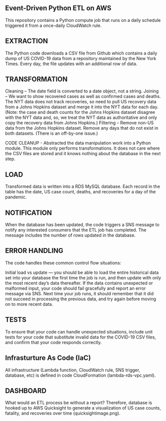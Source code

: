 Event-Driven Python ETL on AWS
------------------------------

This repository contains a Python compute job that runs on a daily schedule triggered it from a once-daily CloudWatch rule.

EXTRACTION
----------
The Python code downloads a CSV file from Github which contains a daily dump of US COVID-19 data from a repository maintained by the New York Times. Every day, the file updates with an additional row of data.

TRANSFORMATION
--------------
Cleaning – The date field is converted to a date object, not a string.
Joining – We want to show recovered cases as well as confirmed cases and deaths. The NYT data does not track recoveries, so need to pull US recovery data from a Johns Hopkins dataset and merge it into the NYT data for each day. (Note: the case and death counts for the Johns Hopkins dataset disagree with the NYT data and, so, we treat the NYT data as authoritative and only copy the recovery data from Johns Hopkins.)
Filtering – Remove non-US data from the Johns Hopkins dataset. Remove any days that do not exist in both datasets. (There is an off-by-one issue.)

CODE CLEANUP - Abstracted the data manipulation work into a Python module. This module only performs transformations. It does not care where the CSV files are stored and it knows nothing about the database in the next step.

LOAD
----
Transformed data is written into a RDS MySQL database.  Each record in the table has the date, US case count, deaths, and recoveries for a day of the pandemic.

NOTIFICATION
------------
When the database has been updated, the code triggers a SNS message to notify any interested consumers that the ETL job has completed. The message includes the number of rows updated in the database.

ERROR HANDLING
--------------
The code handles these common control flow situations:

Initial load vs update — you should be able to load the entire historical data set into your database the first time the job is run, and then update with only the most recent day’s data thereafter.
If the data contains unexpected or malformed input, your code should fail gracefully and report an error message via SNS. Next time your job runs, it should remember that it did not succeed in processing the previous data, and try again before moving on to more recent data.

TESTS
-----
To ensure that your code can handle unexpected situations, include unit tests for your code that substitute invalid data for the COVID-19 CSV files, and confirm that your code responds correctly.

Infrasturture As Code (IaC)
---------------------------
All infrastructure (Lambda function, CloudWatch rule, SNS trigger, database, etc) is defined in code CloudFormation (lambda-rds-vpc.yaml).

DASHBOARD
---------
What would an ETL process be without a report? Therefore, database is hooked up to AWS Quicksight to generate a visualization of US case counts, fatality, and recoveries over time (quicksightimage.png).

